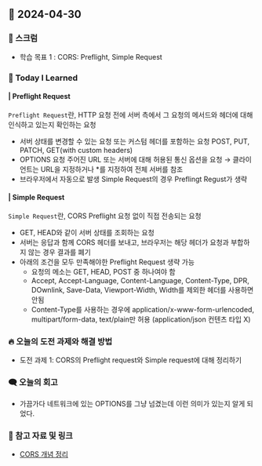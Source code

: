 ## 📆 2024-04-30

### 🔔 스크럼

- 학습 목표 1 : CORS: Preflight, Simple Request
  <br/>

### 🚀 Today I Learned

#### | Preflight Request

`Preflight Request`란, HTTP 요청 전에 서버 측에서 그 요청의 메서드와 헤더에 대해 인식하고 있는지 확인하는 요청

- 서버 상태를 변경할 수 있는 요청 또는 커스텀 헤더를 포함하는 요청
  POST, PUT, PATCH, GET(with custom headers)
- OPTIONS 요청
  주어진 URL 또는 서버에 대해 허용된 통신 옵션을 요청 → 클라이언트는 URL을 지정하거나 \*를 지정하여 전체 서버를 참조
- 브라우저에서 자동으로 발생
  Simple Request의 경우 Preflingt Regust가 생략

#### | Simple Request

`Simple Request`란, CORS Preflight 요청 없이 직접 전송되는 요청

- GET, HEAD와 같이 서버 상태를 조회하는 요청
- 서버는 응답과 함께 CORS 헤더를 보내고, 브라우저는 해당 헤더가 요청과 부합하지 않는 경우 결과를 폐기
- 아래의 조건을 모두 만족해야한 Preflight Request 생략 가능
  - 요청의 메소는 GET, HEAD, POST 중 하나여야 함
  - Accept, Accept-Language, Content-Language, Content-Type, DPR, DOwnlink, Save-Data, Viewport-Width, Width를 제외한 헤더를 사용하면 안됨
  - Content-Type를 사용하는 경우에 application/x-www-form-urlencoded, multipart/form-data, text/plain만 허용 (application/json 컨텐츠 타입 X)

### 🔥 오늘의 도전 과제와 해결 방법

- 도전 과제 1: CORS의 Preflight request와 Simple request에 대해 정리하기

### 🗨️ 오늘의 회고

<!--
- 오늘의 학습 경험에 대한 자유로운 생각이나 느낀 점을 기록합니다.
- 성공적인 점, 개선해야 할 점, 새롭게 시도하고 싶은 방법 등을 포함할 수 있습니다.-->

- 가끔가다 네트워크에 있는 OPTIONS를 그냥 넘겼는데 이런 의미가 있는지 알게 되었다.

### 📰 참고 자료 및 링크

- <a href="https://velog.io/@wiostz98kr/CORS%EC%9D%98-%EB%AA%A8%EB%93%A0-%EA%B2%83">CORS 개념 정리</a>
